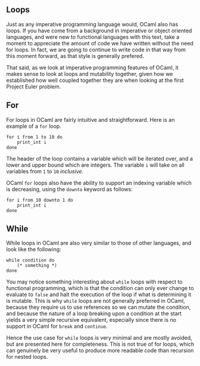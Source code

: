## Loops

Just as any imperative programming language would, OCaml also has loops. If you have come from a background in imperative or object oriented languages, and were new to functional languages with this text, take a moment to appreciate the amount of code we have written without the need for loops. In fact, we are going to continue to write code in that way from this moment forward, as that style is generally prefered.

That said, as we look at imperative programming features of OCaml, it makes sense to look at loops and mutability together, given how we established how well coupled together they are when looking at the first Project Euler problem.

## For

For loops in OCaml are fairly intuitive and straightforward. Here is an example of a `for` loop.

```
for i from 1 to 10 do
    print_int i
done
```

The header of the loop contains a variable which will be iterated over, and a lower and upper bound which are integers. The variable `i` will take on all variables from `1` to `10` *inclusive*.

OCaml `for` loops also have the ability to support an indexing variable which is decreasing, using the `downto` keyword as follows:

```
for i from 10 downto 1 do
    print_int i
done
```

## While

While loops in OCaml are also very similar to those of other languages, and look like the following:

```
while condition do
    (* something *)
done
```

You may notice something interesting about `while` loops with respect to functional programming, which is that the condition can only ever change to evaluate to `false` and halt the execution of the loop if what is determining it is mutable. This is why `while` loops are not generally preferred in OCaml, because they require us to use references so we can mutate the condition, and because the nature of a loop breaking upon a condition at the start yields a very simple recursive equivalent, especially since there is no support in OCaml for `break` and `continue`.

Hence the use case for `while` loops is very minimal and are mostly avoided, but are presented here for completeness. This is not true of for loops, which can genuinely be very useful to produce more readable code than recursion for nested loops.

